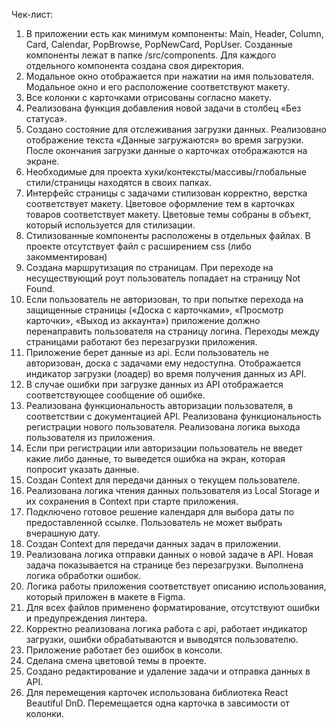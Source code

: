 Чек-лист:
1. В приложении есть как минимум компоненты: Main, Header, Column, Card, Calendar, PopBrowse, PopNewCard, PopUser. Созданные компоненты лежат в папке /src/components. Для каждого отдельного компонента создана своя директория.
2. Модальное окно отображается при нажатии на имя пользователя. Модальное окно и его расположение соответствуют макету.
3. Все колонки с карточками отрисованы согласно макету.
4. Реализована функция добавления новой задачи в столбец «Без статуса».
5. Создано состояние для отслеживания загрузки данных. Реализовано отображение текста «Данные загружаются» во время загрузки. После окончания загрузки данные о карточках отображаются на экране.
6. Необходимые для проекта хуки/контексты/массивы/глобальные стили/страницы находятся в своих папках.
7. Интерфейс страницы с задачами стилизован корректно, верстка соответствует макету. Цветовое оформление тем в карточках товаров соответствует макету. Цветовые темы собраны в объект, который используется для стилизации. 
8. Стилизованные компоненты расположены в отдельных файлах. В проекте отсутствует файл с расширением css (либо закомментирован)
9. Создана маршрутизация по страницам. При переходе на несуществующий роут пользователь попадает на страницу Not Found.
10. Если пользователь не авторизован, то при попытке перехода на защищенные страницы («Доска с карточками», «Просмотр карточки», «Выход из аккаунта») приложение должно перенаправить пользователя на страницу логина. Переходы между страницами работают без перезагрузки приложения.
11. Приложение берет данные из api. Если пользователь не авторизован, доска с задачами ему недоступна. Отображается индикатор загрузки (лоадер) во время получения данных из API. 
12. В случае ошибки при загрузке данных из API отображается соответствующее сообщение об ошибке.
13. Реализована функциональность авторизации пользователя, в соответствии с документацией API. Реализована функциональность регистрации нового пользователя. Реализована логика выхода пользователя из приложения.
14. Если при регистрации или авторизации пользователь не введет какие либо данные, то выведется ошибка на экран, которая попросит указать данные.
15. Создан Context для передачи данных о текущем пользователе. 
16. Реализована логика чтения данных пользователя из Local Storage и их сохранения в Context при старте приложения.
17. Подключено готовое решение календаря для выбора даты по предоставленной ссылке. Пользователь не может выбрать вчерашную дату.
18. Создан Context для передачи данных задач в приложении.
19. Реализована логика отправки данных о новой задаче в API. Новая задача показывается на странице без перезагрузки. Выполнена логика обработки ошибок.
20. Логика работы приложения соответствует описанию использования, который приложен в макете в Figma.
21. Для всех файлов применено форматирование, отсутствуют ошибки и предупреждения линтера.
22. Корректно реализована логика работа с api, работает индикатор загрузки, ошибки обрабатываются и выводятся пользователю.
23. Приложение работает без ошибок в консоли.
24. Сделана смена цветовой темы в проекте.
25. Создано редактирование и удаление задачи и отправка данных в API.
26. Для перемещения карточек использована библиотека React Beautiful DnD. Перемещается одна карточка в завсимости от колонки. 